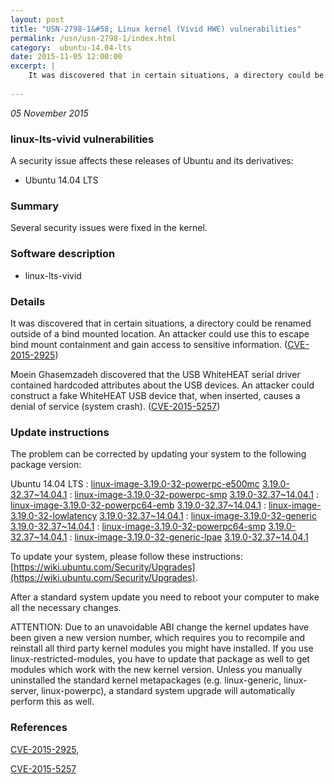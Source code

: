 ```yaml
---
layout: post
title: "USN-2798-1&#58; Linux kernel (Vivid HWE) vulnerabilities"
permalink: /usn/usn-2798-1/index.html
category:  ubuntu-14.04-lts
date: 2015-11-05 12:00:00
excerpt: |
    It was discovered that in certain situations, a directory could be renamed outside of a bind mounted location. An attacker could use this to escape bind mount containment and gain access to sensitive information. ([CVE-2015-2925](http://people.ubuntu.com/~ubuntu-security/cve/CVE-2015-2925))
    
--- 
```

 
 

*05 November 2015*

### linux-lts-vivid vulnerabilities

A security issue affects these releases of Ubuntu and its derivatives:

* Ubuntu 14.04 LTS

### Summary

Several security issues were fixed in the kernel. 

### Software description

* linux-lts-vivid 

### Details

It was discovered that in certain situations, a directory could be renamed outside of a bind mounted location. An attacker could use this to escape bind mount containment and gain access to sensitive information. ([CVE-2015-2925](http://people.ubuntu.com/~ubuntu-security/cve/CVE-2015-2925))

Moein Ghasemzadeh discovered that the USB WhiteHEAT serial driver contained hardcoded attributes about the USB devices. An attacker could construct a fake WhiteHEAT USB device that, when inserted, causes a denial of service (system crash). ([CVE-2015-5257](http://people.ubuntu.com/~ubuntu-security/cve/CVE-2015-5257)) 

### Update instructions

The problem can be corrected by updating your system to the following package version:

Ubuntu 14.04 LTS
 : [linux-image-3.19.0-32-powerpc-e500mc](https://launchpad.net/ubuntu/+source/linux-lts-vivid) <span> [3.19.0-32.37~14.04.1](https://launchpad.net/ubuntu/+source/linux-lts-vivid/3.19.0-32.37~14.04.1) </span> 
 : [linux-image-3.19.0-32-powerpc-smp](https://launchpad.net/ubuntu/+source/linux-lts-vivid) <span> [3.19.0-32.37~14.04.1](https://launchpad.net/ubuntu/+source/linux-lts-vivid/3.19.0-32.37~14.04.1) </span> 
 : [linux-image-3.19.0-32-powerpc64-emb](https://launchpad.net/ubuntu/+source/linux-lts-vivid) <span> [3.19.0-32.37~14.04.1](https://launchpad.net/ubuntu/+source/linux-lts-vivid/3.19.0-32.37~14.04.1) </span> 
 : [linux-image-3.19.0-32-lowlatency](https://launchpad.net/ubuntu/+source/linux-lts-vivid) <span> [3.19.0-32.37~14.04.1](https://launchpad.net/ubuntu/+source/linux-lts-vivid/3.19.0-32.37~14.04.1) </span> 
 : [linux-image-3.19.0-32-generic](https://launchpad.net/ubuntu/+source/linux-lts-vivid) <span> [3.19.0-32.37~14.04.1](https://launchpad.net/ubuntu/+source/linux-lts-vivid/3.19.0-32.37~14.04.1) </span> 
 : [linux-image-3.19.0-32-powerpc64-smp](https://launchpad.net/ubuntu/+source/linux-lts-vivid) <span> [3.19.0-32.37~14.04.1](https://launchpad.net/ubuntu/+source/linux-lts-vivid/3.19.0-32.37~14.04.1) </span> 
 : [linux-image-3.19.0-32-generic-lpae](https://launchpad.net/ubuntu/+source/linux-lts-vivid) <span> [3.19.0-32.37~14.04.1](https://launchpad.net/ubuntu/+source/linux-lts-vivid/3.19.0-32.37~14.04.1) </span> 

To update your system, please follow these instructions: [https://wiki.ubuntu.com/Security/Upgrades](https://wiki.ubuntu.com/Security/Upgrades).

After a standard system update you need to reboot your computer to make all the necessary changes.

ATTENTION: Due to an unavoidable ABI change the kernel updates have been given a new version number, which requires you to recompile and reinstall all third party kernel modules you might have installed. If you use linux-restricted-modules, you have to update that package as well to get modules which work with the new kernel version. Unless you manually uninstalled the standard kernel metapackages (e.g. linux-generic, linux-server, linux-powerpc), a standard system upgrade will automatically perform this as well. 

### References

 
 [CVE-2015-2925](http://people.ubuntu.com/~ubuntu-security/cve/CVE-2015-2925), 

 [CVE-2015-5257](http://people.ubuntu.com/~ubuntu-security/cve/CVE-2015-5257)
 

